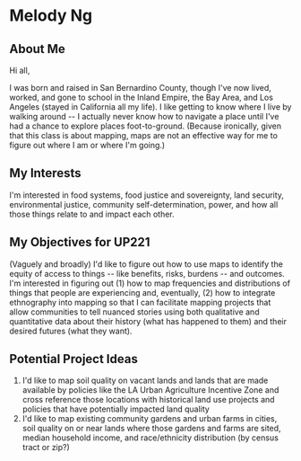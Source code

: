 # Melody Ng
## About Me
Hi all, 

I was born and raised in San Bernardino County, though I've now lived, worked, and gone to school in the Inland Empire, the Bay Area, and Los Angeles (stayed in
California all my life). I like getting to know where I live by walking around -- I actually never know how to navigate a place until I've had a chance to explore
places foot-to-ground. (Because ironically, given that this class is about mapping, maps are not an effective way for me to figure out where I am or where I'm 
going.) 

## My Interests
I'm interested in food systems, food justice and sovereignty, land security, environmental justice, community self-determination, power, and how all those things
relate to and impact each other.

## My Objectives for UP221
(Vaguely and broadly) I'd like to figure out how to use maps to identify the equity of access to things -- like benefits, risks, burdens -- and outcomes.
I'm interested in figuring out (1) how to map frequencies and distributions of things that people are experiencing and, eventually, (2) how to integrate 
ethnography into mapping so that I can facilitate mapping projects that allow communities to tell nuanced stories using both qualitative and quantitative data 
about their history (what has happened to them) and their desired futures (what they want).

## Potential Project Ideas
1. I'd like to map soil quality on vacant lands and lands that are made available by policies like the LA Urban Agriculture Incentive Zone and cross reference those
locations with historical land use projects and policies that have potentially impacted land quality
2. I'd like to map existing community gardens and urban farms in cities, soil quality on or near lands where those gardens and farms are sited, median household income,
and race/ethnicity distribution (by census tract or zip?)
